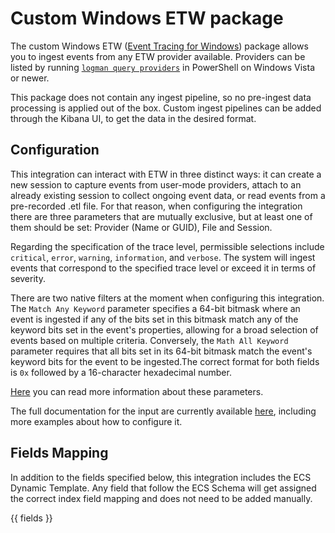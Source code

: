 # Custom Windows ETW package

The custom Windows ETW ([Event Tracing for Windows](https://learn.microsoft.com/en-us/windows/win32/etw/event-tracing-portal)) package allows you to ingest events from any ETW provider available. Providers can be listed by running [`logman query providers`](https://learn.microsoft.com/en-us/windows-server/administration/windows-commands/logman-query) in PowerShell on Windows Vista or newer.

This package does not contain any ingest pipeline, so no pre-ingest data processing is applied out of the box. Custom ingest pipelines can be added through the Kibana UI, to get the data in the desired format.

## Configuration

This integration can interact with ETW in three distinct ways: it can create a new session to capture events from user-mode providers, attach to an already existing session to collect ongoing event data, or read events from a pre-recorded .etl file. For that reason, when configuring the integration there are three parameters that are mutually exclusive, but at least one of them should be set: Provider (Name or GUID), File and Session.

Regarding the specification of the trace level, permissible selections include `critical`, `error`, `warning`, `information`, and `verbose`. The system will ingest events that correspond to the specified trace level or exceed it in terms of severity.

There are two native filters at the moment when configuring this integration. The `Match Any Keyword` parameter specifies a 64-bit bitmask where an event is ingested if any of the bits set in this bitmask match any of the keyword bits set in the event's properties, allowing for a broad selection of events based on multiple criteria. Conversely, the `Math All Keyword` parameter requires that all bits set in its 64-bit bitmask match the event's keyword bits for the event to be ingested.The correct format for both fields is `0x` followed by a 16-character hexadecimal number.

[Here](https://learn.microsoft.com/en-us/windows/win32/api/evntrace/nf-evntrace-enabletraceex2) you can read more information about these parameters.

The full documentation for the input are currently available [here](https://www.elastic.co/guide/en/beats/filebeat/current/filebeat-input-etw.html), including more examples about how to configure it.

## Fields Mapping

In addition to the fields specified below, this integration includes the ECS Dynamic Template. Any field that follow the ECS Schema will get assigned the correct index field mapping and does not need to be added manually.

{{ fields }}
